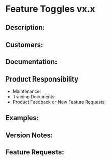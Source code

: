 # Feature Toggles vx.x

## Description:
## Customers:


## Documentation:



## Product Responsibility
- Maintenance:
- Training Documents:
- Product Feedback or New Feature Requests:

## Examples:

## Version Notes:

## Feature Requests:
